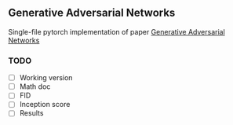 ## Generative Adversarial Networks

Single-file pytorch implementation of paper [Generative Adversarial Networks](https://arxiv.org/abs/1406.2661)

### TODO

- [ ] Working version
- [ ] Math doc 
- [ ] FID
- [ ] Inception score
- [ ] Results
